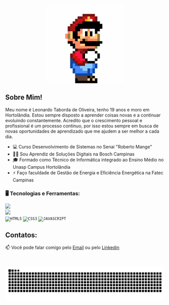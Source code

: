 <p align="center">
  <a href="https://github.com/leotaborda">
    <img src="mario.gif" height="250" width="250" alt="Unform" />
  </a>
</p>

<div dsplay="inline-block">



</div>



## Sobre Mim!

Meu nome é Leonardo Taborda de Oliveira, tenho 19 anos e moro em Hortolândia. Estou sempre disposto a aprender coisas novas e a continuar evoluindo constantemente. Acredito que o crescimento pessoal e profissional é um processo contínuo, por isso estou sempre em busca de novas oportunidades de aprendizado que me ajudem a ser melhor a cada dia.

- 💻 Curso Desenvolvimento de Sistemas no Senai "Roberto Mange"
- 👨‍💻 Sou Aprendiz de Soluções Digitais na Bosch Campinas
- 🎓 Formado como Técnico de Informática integrado ao Ensino Médio no Unasp Campus Hortolândia
- ⚡ Faço faculdade de Gestão de Energia e Eficiência Energética na Fatec Campinas

### 🖥️ Tecnologias e Ferramentas: 

<code><img  width="40px" src="https://cdn.jsdelivr.net/gh/devicons/devicon@latest/icons/python/python-original.svg"/> </code>
<code><img  width="40px" src="https://cdn.jsdelivr.net/gh/devicons/devicon@latest/icons/java/java-original.svg"/> </code>
<code><img  width="40px" src="https://cdn.jsdelivr.net/gh/devicons/devicon/icons/html5/html5-original-wordmark.svg" title = "HTML5"/></code>
<code><img  width="40px" src="https://cdn.jsdelivr.net/gh/devicons/devicon/icons/css3/css3-original-wordmark.svg" title = "CSS3"/></code>
<code><img  width="40px" src="https://cdn.jsdelivr.net/gh/devicons/devicon/icons/javascript/javascript-original.svg" title = "JAVASCRIPT"/></code>
          
          
          
## Contatos:

📫 Você pode falar comigo pelo [Email](mailto:leo.taboorda@gmail.com) ou pelo [Linkedin](https://www.linkedin.com/in/leonardo-taborda-de-oliveira-361019255) 
</br>


<br/>

![Snake animation](https://github.com/leotaborda/leotaborda/blob/output/github-contribution-grid-snake.svg)
